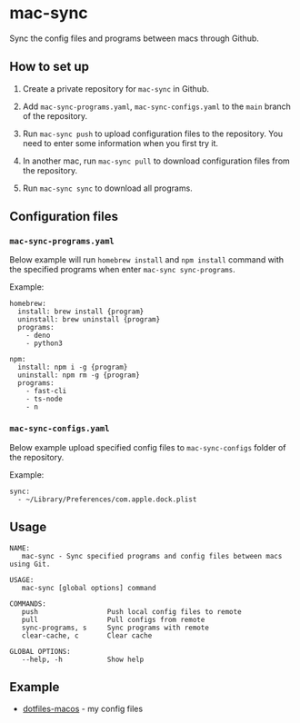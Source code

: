 # mac-sync

Sync the config files and programs between macs through Github.

## How to set up

1. Create a private repository for `mac-sync` in Github.

2. Add `mac-sync-programs.yaml`, `mac-sync-configs.yaml` to the `main` branch of the repository.

3. Run `mac-sync push` to upload configuration files to the repository. You need to enter some information when you first try it.

4. In another mac, run `mac-sync pull` to download configuration files from the repository.

5. Run `mac-sync sync` to download all programs.

## Configuration files

### `mac-sync-programs.yaml`

Below example will run `homebrew install` and `npm install` command with the specified programs when enter `mac-sync sync-programs`.

Example:

```
homebrew:
  install: brew install {program}
  uninstall: brew uninstall {program}
  programs:
    - deno
    - python3

npm:
  install: npm i -g {program}
  uninstall: npm rm -g {program}
  programs:
    - fast-cli
    - ts-node
    - n
```

### `mac-sync-configs.yaml`

Below example upload specified config files to `mac-sync-configs` folder of the repository.

Example:

```
sync:
  - ~/Library/Preferences/com.apple.dock.plist
```

## Usage

```
NAME:
   mac-sync - Sync specified programs and config files between macs using Git.

USAGE:
   mac-sync [global options] command

COMMANDS:
   push                 Push local config files to remote
   pull                 Pull configs from remote
   sync-programs, s     Sync programs with remote
   clear-cache, c       Clear cache

GLOBAL OPTIONS:
   --help, -h           Show help
```

## Example

- [dotfiles-macos](https://github.com/jopemachine/dotfiles-macos) - my config files

